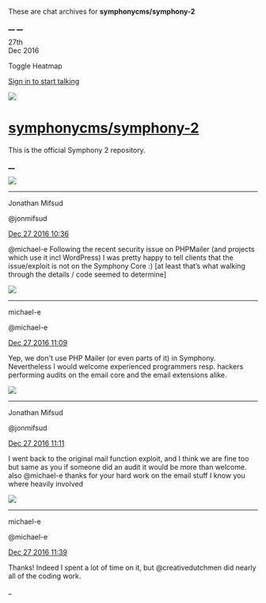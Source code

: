 These are chat archives for **symphonycms/symphony-2**

[__](/symphonycms/symphony-2/archives/2016/12/28)
[__](/symphonycms/symphony-2/archives/2016/12/26)

27th  
Dec 2016

Toggle Heatmap

[Sign in to start talking](/login?action=login&button=archive-login)

![](https://avatars-02.gitter.im/group/iv/3/57542c45c43b8c601977197e?s=48)

#  [symphonycms/symphony-2](/symphonycms/symphony-2)

This is the official Symphony 2 repository.

[ __ ](/orgs/symphonycms/rooms "More symphonycms rooms" )

![](https://avatars1.githubusercontent.com/u/859775?v=3&s=30)

__ __

Jonathan Mifsud

@jonmifsud

[Dec 27 2016
10:36](https://gitter.im/symphonycms/symphony-2?at=5862441e058ca967379701bf ""
)

@michael-e Following the recent security issue on PHPMailer (and projects
which use it incl WordPress) I was pretty happy to tell clients that the
issue/exploit is not on the Symphony Core :) [at least that’s what walking
through the details / code seemed to determine]

![](https://avatars2.githubusercontent.com/u/40072?v=3&s=30)

__ __

michael-e

@michael-e

[Dec 27 2016
11:09](https://gitter.im/symphonycms/symphony-2?at=58624bd3c5a4e0233bd4d61b ""
)

Yep, we don't use PHP Mailer (or even parts of it) in Symphony. Nevertheless I
would welcome experienced programmers resp. hackers performing audits on the
email core and the email extensions alike.

![](https://avatars1.githubusercontent.com/u/859775?v=3&s=30)

__ __

Jonathan Mifsud

@jonmifsud

[Dec 27 2016
11:11](https://gitter.im/symphonycms/symphony-2?at=58624c47c02c1a3959b900f9 ""
)

I went back to the original mail function exploit, and I think we are fine too
but same as you if someone did an audit it would be more than welcome. also
@michael-e thanks for your hard work on the email stuff I know you where
heavily involved

![](https://avatars2.githubusercontent.com/u/40072?v=3&s=30)

__ __

michael-e

@michael-e

[Dec 27 2016
11:39](https://gitter.im/symphonycms/symphony-2?at=586252d5c895451b7526795a ""
)

Thanks! Indeed I spent a lot of time on it, but @creativedutchmen did nearly
all of the coding work.

_

